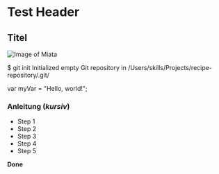 # Test Header
## Titel
![Image of Miata](https://images.gutefrage.net/media/fragen/bilder/mazda-miata-mx-5-na-im-alltag/0_full.jpg?v=1618830024000)

$ git init
Initialized empty Git repository in /Users/skills/Projects/recipe-repository/.git/

var myVar = "Hello, world!";

### Anleitung (*kursiv*)
- Step 1
- Step 2
- Step 3
- Step 4
- Step 5

**Done**
